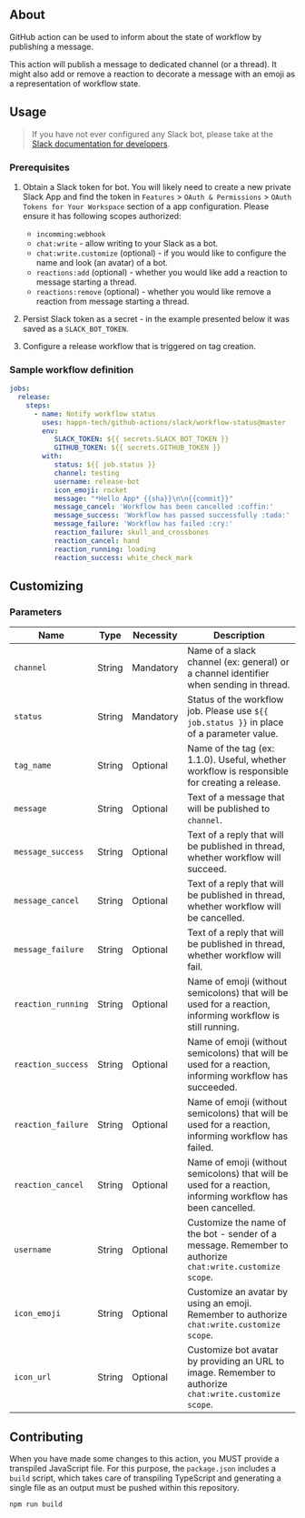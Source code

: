 ## About

GitHub action can be used to inform about the state of workflow by publishing a message.

This action will publish a message to dedicated channel (or a thread). It might also add or remove a
reaction to decorate a message with an emoji as a representation of workflow state.

## Usage

> If you have not ever configured any Slack bot, please take at the [Slack documentation for developers](https://api.slack.com/authentication/basics).

### Prerequisites

1. Obtain a Slack token for bot. You will likely need to create a new private Slack App and find the
   token in `Features` > `OAuth & Permissions` > `OAuth Tokens for Your Workspace` section of a app
   configuration. Please ensure it has following scopes authorized:

    * `incomming:webhook`
    * `chat:write` - allow writing to your Slack as a bot.
    * `chat:write.customize` (optional) - if you would like to configure the name and look (an
      avatar) of a bot.
    * `reactions:add` (optional) - whether you would like add a reaction to message starting a
      thread.
    * `reactions:remove` (optional) - whether you would like remove a reaction from message starting
      a thread.

2. Persist Slack token as a secret - in the example presented below it was saved as
   a `SLACK_BOT_TOKEN`.

3. Configure a release workflow that is triggered on tag creation.

### Sample workflow definition

```yaml
jobs:
  release:
    steps:
      - name: Notify workflow status
        uses: happn-tech/github-actions/slack/workflow-status@master
        env:
           SLACK_TOKEN: ${{ secrets.SLACK_BOT_TOKEN }}
           GITHUB_TOKEN: ${{ secrets.GITHUB_TOKEN }}
        with:
           status: ${{ job.status }}
           channel: testing
           username: release-bot
           icon_emoji: rocket
           message: "*Hello App* {{sha}}\n\n{{commit}}"
           message_cancel: 'Workflow has been cancelled :coffin:'
           message_success: 'Workflow has passed successfully :tada:'
           message_failure: 'Workflow has failed :cry:'
           reaction_failure: skull_and_crossbones
           reaction_cancel: hand
           reaction_running: loading
           reaction_success: white_check_mark
```

## Customizing

### Parameters

| Name | Type | Necessity | Description |
| ---- | ---- | --------- | ----------- |
| `channel` | String | Mandatory | Name of a slack channel (ex: general) or a channel identifier when sending in thread. |
| `status` | String | Mandatory | Status of the workflow job. Please use `${{ job.status }}` in place of a parameter value. |
| `tag_name` | String | Optional | Name of the tag (ex: 1.1.0). Useful, whether workflow is responsible for creating a release. |
| `message` | String | Optional | Text of a message that will be published to `channel`. |
| `message_success` | String | Optional | Text of a reply that will be published in thread, whether workflow will succeed. |
| `message_cancel` | String | Optional | Text of a reply that will be published in thread, whether workflow will be cancelled. |
| `message_failure` | String | Optional | Text of a reply that will be published in thread, whether workflow will fail. |
| `reaction_running` | String | Optional | Name of emoji (without semicolons) that will be used for a reaction, informing workflow is still running. |
| `reaction_success` | String | Optional | Name of emoji (without semicolons) that will be used for a reaction, informing workflow has succeeded. |
| `reaction_failure` | String | Optional | Name of emoji (without semicolons) that will be used for a reaction, informing workflow has failed. |
| `reaction_cancel` | String | Optional | Name of emoji (without semicolons) that will be used for a reaction, informing workflow has been cancelled. |
| `username` | String | Optional | Customize the name of the bot - sender of a message. Remember to authorize `chat:write.customize scope`. |
| `icon_emoji` | String | Optional | Customize an avatar by using an emoji. Remember to authorize `chat:write.customize scope`. |
| `icon_url` | String | Optional | Customize bot avatar by providing an URL to image. Remember to authorize `chat:write.customize scope`. |

## Contributing

When you have made some changes to this action, you MUST provide a transpiled JavaScript file. For
this purpose, the `package.json` includes a `build` script, which takes care of transpiling
TypeScript and generating a single file as an output must be pushed within this repository.

```shell
npm run build
```
